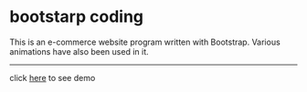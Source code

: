 # bootstarp coding

This is an e-commerce website program written with Bootstrap. Various animations have also been used in it.
 
---

click [here]() to see demo